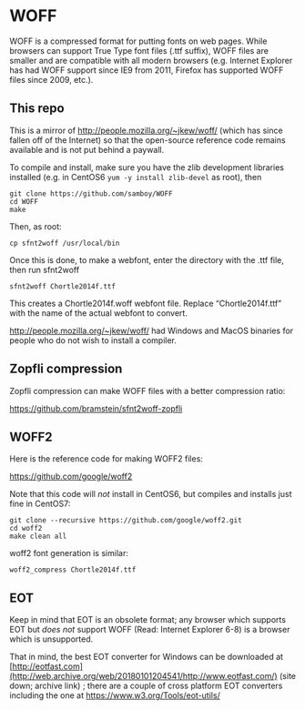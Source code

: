 # WOFF

WOFF is a compressed format for putting fonts on web pages. While
browsers can support True Type font files (.ttf suffix), WOFF files
are smaller and are compatible with all modern browsers (e.g. Internet
Explorer has had WOFF support since IE9 from 2011, Firefox has supported
WOFF files since 2009, etc.).

## This repo

This is a mirror of http://people.mozilla.org/~jkew/woff/ (which has since
fallen off of the Internet) so that the open-source reference code remains 
available and is not put behind a paywall.

To compile and install, make sure you have the zlib development libraries
installed (e.g. in CentOS6 `yum -y install zlib-devel` as root), then

    git clone https://github.com/samboy/WOFF
    cd WOFF
    make

Then, as root:

    cp sfnt2woff /usr/local/bin

Once this is done, to make a webfont, enter the directory with the .ttf
file, then run sfnt2woff

    sfnt2woff Chortle2014f.ttf

This creates a Chortle2014f.woff webfont file. Replace
“Chortle2014f.ttf” with the name of the actual webfont to convert.

http://people.mozilla.org/~jkew/woff/ had Windows and MacOS binaries
for people who do not wish to install a compiler.

## Zopfli compression

Zopfli compression can make WOFF files with a better compression
ratio:

https://github.com/bramstein/sfnt2woff-zopfli

## WOFF2

Here is the reference code for making WOFF2 files: 

https://github.com/google/woff2 

Note that this code will _not_ install in CentOS6, but compiles and
installs just fine in CentOS7:

    git clone --recursive https://github.com/google/woff2.git
    cd woff2
    make clean all

woff2 font generation is similar:

    woff2_compress Chortle2014f.ttf

## EOT

Keep in mind that EOT is an obsolete format; any browser which supports
EOT but _does not_ support WOFF (Read: Internet Explorer 6-8) is a browser 
which is unsupported.

That in mind, the best EOT converter for Windows can be downloaded at
[http://eotfast.com](http://web.archive.org/web/20180101204541/http://www.eotfast.com/) (site down; archive link) ; 
there are a couple of cross platform EOT converters including the one at 
https://www.w3.org/Tools/eot-utils/

